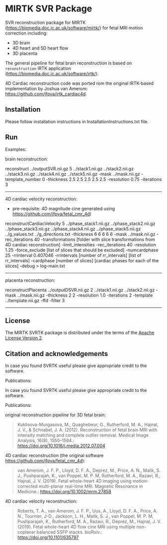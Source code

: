 MIRTK SVR Package
====================


SVR reconstruction package for MIRTK (https://biomedia.doc.ic.ac.uk/software/mirtk/) for fetal MRI motion correction including:
- 3D brain
- 4D heart and 5D heart flow
- 3D placenta


The general pipeline for fetal brain reconstruction is based on `reconstruction` IRTK application (https://biomedia.doc.ic.ac.uk/software/irtk/).

4D Cardiac reconstruction code was ported rom the original IRTK-based implementation by Joshua van Amerom: https://github.com/jfpva/irtk_cardiac4d.


Installation 
------------

Please follow installation instructions in InstallationInstructions.txt file. 


Run
---

Examples: 


brain reconstruction:

reconstruct ../outputSVR.nii.gz  5 ../stack1.nii.gz ../stack2.nii.gz ../stack3.nii.gz ../stack4.nii.gz ../stack5.nii.gz -mask ../mask.nii.gz  -template_number 0 -thickness 2.5 2.5 2.5 2.5 2.5 -resolution 0.75 -iterations 3 
 
 ---
4D cardiac velocity reconstruction:
- pre-requisite: 4D magnitude cine generated using https://github.com/jfpva/fetal_cmr_4d)
 
reconstructCardiacVelocity 5 ../phase_stack1.nii.gz ../phase_stack2.nii.gz ../phase_stack3.nii.gz ../phase_stack4.nii.gz ../phase_stack5.nii.gz ../g_values.txt ../g_directions.txt -thickness 6 6 6 6 6 -mask ../mask.nii.gz -rec_iterations 40 -transformations [folder with slice transformations from 4D cardiac reconstruction] -limit_intensities -rec_iterations 40 -resolution 1.25 -force_exclude [list of slices that should be excluded] -numcardphase 25 -rrinterval 0.407046 -rrintervals [number of rr_intervals] [list of rr_intervals] -cardphase [number of slices] [cardiac phases for each of the slices] -debug > log-main.txt


 ---
placenta reconstruction:
 
reconstructPlacenta ../outputDSVR.nii.gz  2 ../stack1.nii.gz ../stack2.nii.gz  -mask ../mask.nii.gz  -thickness 2 2 -resolution 1.0 -iterations 2 -template ../template.nii.gz -ffd -filter 3 
 
  ---
 


License
-------

The MIRTK SVRTK package is distributed under the terms of the
[Apache License Version 2](http://www.apache.org/licenses/LICENSE-2.0).



Citation and acknowledgements
-----------------------------

In case you found SVRTK useful please give appropriate credit to the software.

Publications:

In case you found SVRTK useful please give appropriate credit to the software.

Publications:

original reconstruction pipeline for 3D fetal brain:
> Kuklisova-Murgasova, M., Quaghebeur, G., Rutherford, M. A., Hajnal, J. V., & Schnabel, J. A. (2012). Reconstruction of fetal brain MRI with intensity matching and complete outlier removal. Medical Image Analysis, 16(8), 1550–1564.: https://doi.org/10.1016/j.media.2012.07.004


4D cardiac reconstruction (the original software https://github.com/jfpva/fetal_cmr_4d):
> van Amerom, J. F. P., Lloyd, D. F. A., Deprez, M., Price, A. N., Malik, S. J., Pushparajah, K., van Poppel, M. P. M, Rutherford, M. A., Razavi, R., Hajnal, J. V. (2019). Fetal whole-heart 4D imaging using motion-corrected multi-planar real-time MRI. Magnetic Resonance in Medicine.: https://doi.org/10.1002/mrm.27858

4D cardiac velocity reconstruction:
> Roberts, T. A., van Amerom, J. F. P., Uus, A., Lloyd, D. F. A., Price, A. N., Tournier, J-D., Jackson, L. H., Malik, S. J., van Poppel, M. P. M, Pushparajah, K., Rutherford, M. A., Razavi, R., Deprez, M., Hajnal, J. V. (2019). Fetal whole-heart 4D flow cine MRI using multiple non-coplanar balanced SSFP stacks. bioRxiv.: https://doi.org/10.1101/635797

 
